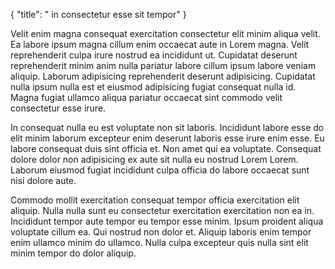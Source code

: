 {
  "title": " in consectetur esse sit tempor"
}

Velit enim magna consequat exercitation consectetur elit minim aliqua velit. Ea labore ipsum magna cillum enim occaecat aute in Lorem magna. Velit reprehenderit culpa irure nostrud ea incididunt ut. Cupidatat deserunt reprehenderit minim anim nulla pariatur labore cillum ipsum labore veniam aliquip. Laborum adipisicing reprehenderit deserunt adipisicing. Cupidatat nulla ipsum nulla est et eiusmod adipisicing fugiat consequat nulla id. Magna fugiat ullamco aliqua pariatur occaecat sint commodo velit consectetur esse irure.

In consequat nulla eu est voluptate non sit laboris. Incididunt labore esse do elit minim laborum excepteur enim deserunt laboris esse irure enim esse. Eu labore consequat duis sint officia et. Non amet qui ea voluptate. Consequat dolore dolor non adipisicing ex aute sit nulla eu nostrud Lorem Lorem. Laborum eiusmod fugiat incididunt culpa officia do labore occaecat sunt nisi dolore aute.

Commodo mollit exercitation consequat tempor officia exercitation elit aliquip. Nulla nulla sunt eu consectetur exercitation exercitation non ea in. Incididunt tempor aute tempor eu tempor esse minim. Ipsum proident aliqua voluptate cillum ea. Qui nostrud non dolor et. Aliquip laboris enim tempor enim ullamco minim do ullamco. Nulla culpa excepteur quis nulla sint elit minim tempor do dolor aliquip.